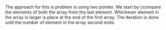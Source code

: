 The approach for this is problem is using two pointer. We start by ccompare the elements of both the array from the last element. Whichever element in the array is larger is place at the end of the first array. The iteration is done until the 
number of element in the array second ends.
